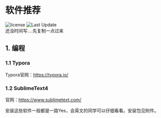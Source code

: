 # 软件推荐
![license](https://img.shields.io/github/license/guleixibian/guleixibian.github.io)
![Last Update](https://img.shields.io/badge/LatestUpdate-05.11-brightgreen)  
还没时间写....先复制一点过来

## 1. 编程

### 1.1 Typora
Typora官网：<https://typora.io/>

### 1.2 SublimeText4
官网：<https://www.sublimetext.com/>  


安装这些软件一般都是一路Yes，会英文的同学可以仔细看看。安装包见附件。  
